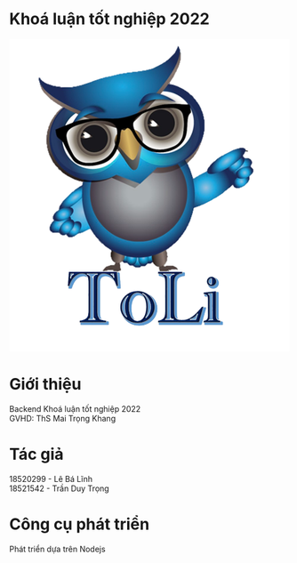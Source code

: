 # Khoá luận tốt nghiệp 2022 
![logo](https://github.com/linhleba/admin-panel/blob/master/src/assets/images/logo.png)

# Giới thiệu 
Backend Khoá luận tốt nghiệp 2022 <br/>
GVHD: ThS Mai Trọng Khang

# Tác giả
18520299 - Lê Bá Lĩnh <br/>
18521542 - Trần Duy Trọng

# Công cụ phát triển
Phát triển dựa trên Nodejs

